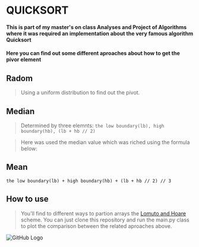 # QUICKSORT

#### This is part of my master's on class Analyses and Project of Algorithms where it was required an implementation about the very famous algorithm Quicksort
#### Here you can find out some different aproaches about how to get the pivor element
## Radom
> Using a uniform distribution to find out the pivot.
## Median
> Determined by three elemnts:
```the low boundary(lb), high boundary(hb), (lb + hb // 2)```

> Here was used the median value which was riched using the formula below:
## Mean
```the low boundary(lb) + high boundary(hb) + (lb + hb // 2) // 3```

## How to use 
> You'll find to different ways to partion arrays the [Lomuto and Hoare](https://en.wikipedia.org/wiki/Quicksort) scheme.
> You can just clone this repository and run the main.py class to plot the comparison between the related aproaches above.

![GitHub Logo](https://github.com/leonardogandrade/quicksort/blob/master/resources/comparison.png)